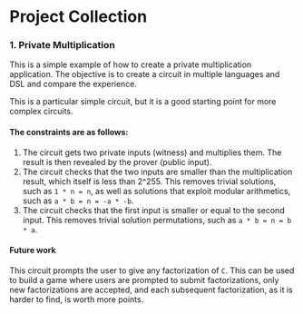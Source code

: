 # Project Collection

### 1. Private Multiplication

This is a simple example of how to create a private multiplication application. The objective is to create a circuit in multiple languages and DSL and compare the experience.

This is a particular simple circuit, but it is a good starting point for more complex circuits.


#### The constraints are as follows:

1. The circuit gets two private inputs (witness) and multiplies them. The result is then revealed by the prover (public input).
2. The circuit checks that the two inputs are smaller than the multiplication result, which itself is less than 2^255. This removes trivial solutions, such as `1 * n = n`, as well as solutions that exploit modular arithmetics, such as `a * b = n = -a * -b`.
3. The circuit checks that the first input is smaller or equal to the second input. This removes trivial solution permutations, such as `a * b = n = b * a`.

#### Future work

This circuit prompts the user to give any factorization of `C`. This can be used to build a game where users are prompted to submit factorizations, only new factorizations are accepted, and each subsequent factorization, as it is harder to find, is worth more points.


